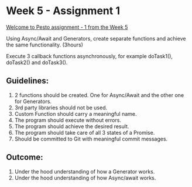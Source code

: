 # Week 5 - Assignment 1

[Welcome to Pesto assignment - 1 from the Week 5](https://pestotech.teachable.com/courses/1782350/lectures/40231574)

Using Async/Await and Generators, create separate functions and achieve the same functionality. (3hours)

Execute 3 callback functions asynchronously, for example doTask1(), doTask2() and doTask3().

## Guidelines:
1. 2 functions should be created. One for Async/Await and the other one for Generators.
2. 3rd party libraries should not be used.
3. Custom Function should carry a meaningful name.
4. The program should execute without errors.
5. The program should achieve the desired result.
6. The program should take care of all 3 states of a Promise.
7. Should be committed to Git with meaningful commit messages.

## Outcome:
1. Under the hood understanding of how a Generator works.
2. Under the hood understanding of how Async/await works.
